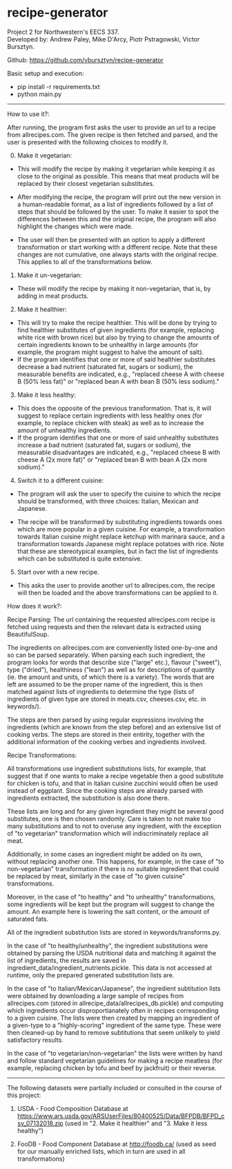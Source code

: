 # recipe-generator
Project 2 for Northwestern's EECS 337.  
Developed by: Andrew Paley, Mike D'Arcy, Piotr Pstragowski, Victor Bursztyn.

Github: https://github.com/vbursztyn/recipe-generator

Basic setup and execution:

* pip install -r requirements.txt
* python main.py

---

How to use it?:  

After running, the program first asks the user to provide an url to a recipe from allrecipes.com. The given recipe is then fetched and parsed, and the user is presented with the following choices to modify it. 

0. Make it vegetarian: 

- This will modify the recipe by making it vegetarian while keeping it as close to the original as possible. This means that meat products will be replaced by their closest vegetarian substitutes. 

- After modifying the recipe, the program will print out the new version in a human-readable format, as a list of ingredients followed by a list of steps that should be followed by the user. To make it easier to spot the differences between this and the original recipe, the program will also highlight the changes which were made. 

- The user will then be presented with an option to apply a different transformation or start working with a different recipe. Note that these changes are not cumulative, one always starts with the original recipe. This applies to all of the transformations below. 

1. Make it un-vegetarian: 

- These will modify the recipe by making it non-vegetarian, that is, by adding in meat products. 

2. Make it healthier: 

- This will try to make the recipe healthier. This will be done by trying to find healthier substitutes of given ingredients (for example, replacing white rice with brown rice) but also by trying to change the amounts of certain ingredients known to be unhealthy in large amounts (for example, the program might suggest to halve the amount of salt).
- If the program identifies that one or more of said healthier substitutes decrease a bad nutrient (saturated fat, sugars or sodium), the measurable benefits are indicated, e.g., "replaced cheese A with cheese B (50% less fat)" or "replaced bean A with bean B (50% less sodium)."

3. Make it less healthy: 

- This does the opposite of the previous transformation. That is, it will suggest to replace certain ingredients with less healthy ones (for example, to replace chicken with steak) as well as to increase the amount of unhealthy ingredients.
- If the program identifies that one or more of said unhealthy substitutes increase a bad nutrient (saturated fat, sugars or sodium), the measurable disadvantages are indicated, e.g., "replaced cheese B with cheese A (2x more fat)" or "replaced bean B with bean A (2x more sodium)."

4. Switch it to a different cuisine: 

- The program will ask the user to specify the cuisine to which the recipe should be transformed, with three choices: Italian, Mexican and Japanese.

- The recipe will be transformed by substituting ingredients towards ones which are more popular in a given cuisine. For example, a transformation towards Italian cuisine might replace ketchup with marinara sauce, and a transformation towards Japanese might replace potatoes with rice. Note that these are stereotypical examples, but in fact the list of ingredients which can be substituted is quite extensive. 

5. Start over with a new recipe.

- This asks the user to provide another url to allrecipes.com, the recipe will then be loaded and the above transformations can be applied to it. 

How does it work?: 

Recipe Parsing: The url containing the requested allrecipes.com recipe is fetched using requests and then the relevant data is extracted using BeautifulSoup. 

The ingredients on allrecipes.com are conveniently listed one-by-one and so can be parsed separately. When parsing each such ingredient, the program looks for words that describe size ("large" etc.), flavour ("sweet"), type ("dried"), healthiness ("lean") as well as for descriptions of quantity (ie. the amount and units, of which there is a variety). The words that are left are assumed to be the proper name of the ingredient, this is then matched against lists of ingredients to determine the type (lists of ingredients of given type are stored in meats.csv, cheeses.csv, etc. in keywords/). 

The steps are then parsed by using regular expressions involving the ingredients (which are known from the step before) and an extensive list of cooking verbs. The steps are stored in their entirity, together with the additional information of the cooking verbes and ingredients involved. 

Recipe Transformations: 

All transformations use ingredient substitutions lists, for example, that suggest that if one wants to make a recipe vegetable then a good substitute for chicken is tofu, and that in italian cuisine zucchini would often be used instead of eggplant. Since the cooking steps are already parsed with ingredients extracted, the substitution is also done there. 

These lists are long and for any given ingredient they might be several good substitutes, one is then chosen randomly. Care is taken to not make too many substitutions and to not to overuse any ingredient, with the exception of "to vegetarian" transformation which will indiscriminately replace all meat. 

Additionally, in some cases an ingredient might be added on its own, without replacing another one. This happens, for example, in the case of "to non-vegetarian" transformation if there is no suitable ingredient that could be replaced by meat, similarly in the case of "to given cuisine" transformations. 

Moreover, in the case of "to healthy" and "to unhealthy" transformations, some ingredients will be kept but the program will suggest to change the amount. An example here is lowering the salt content, or the amount of saturated fats. 

All of the ingredient substitution lists are stored in keywords/transforms.py. 

In the case of "to healthy/unhealthy", the ingredient substitutions were obtained by parsing the USDA nutritional data and matching it against the list of ingredients, the results are saved in ingredient_data/ingredient_nutrients.pickle. This data is not accessed at runtime, only the prepared generated substitution lists are. 

In the case of "to Italian/Mexican/Japanese", the ingredient subtitution lists were obtained by downloading a large sample of recipes from allrecipes.com (stored in allrecipe_data/allrecipes_db.pickle) and computing which ingredients occur disproportianately often in recipes corresponding to a given cuisine. The lists were then created by mapping an ingredient of a given-type to a "highly-scoring" ingredient of the same type. These were then cleaned-up by hand to remove subtitutions that seem unlikely to yield satisfactory results. 

In the case of "to vegetarian/non-vegetarian" the lists were written by hand and follow standard vegetarian guidelines for making a recipe meatless (for example, replacing chicken by tofu and beef by jackfruit) or their reverse.

---

The following datasets were partially included or consulted in the course of this project:

1. USDA - Food Composition Database at https://www.ars.usda.gov/ARSUserFiles/80400525/Data/BFPDB/BFPD_csv_07132018.zip (used in "2. Make it healthier" and "3. Make it less healthy")

2. FooDB - Food Component Database at http://foodb.ca/ (used as seed for our manually enriched lists, which in turn are used in all transformations)